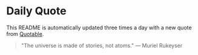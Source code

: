 # Daily Quote


This README is automatically updated three times a day with a new quote from [Quotable](https://github.com/lukePeavey/quotable).



































> "The universe is made of stories, not atoms."
> — Muriel Rukeyser
